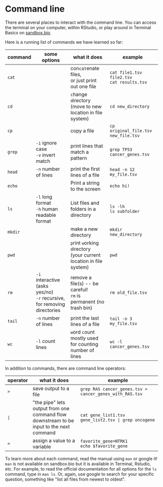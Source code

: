 # Command line

There are several places to interact with the command line.
You can access the terminal on your computer, within RStudio, or play around in Terminal Basics on [sandbox.bio](sandbox.bio).

Here is a running list of commands we have learned so far:

| command | some options | what it does | example |
| ------- | ------- | ------------ | ------- |
| `cat` | | con`cat`enate files,<br />or just print out one file | `cat file1.tsv file2.tsv`<br />`cat results.tsv` |
| `cd` | | `c`hange `d`irectory<br />(move to new location in file system) | `cd new_directory` |
| `cp` | | copy a file | `cp original_file.tsv new_file.tsv`
| `grep` | `-i` ignore case<br />`-v` invert match | print lines that match a pattern | `grep TP53 cancer_genes.tsv` |
| `head` | `-n` number of lines | print the first lines of a file | `head -n 12 my_file.tsv ` |
| `echo` | | Print a string to the screen | `echo hi!` |
| `ls` | `-l` long format<br />`-h` human readable format | List files and folders in a directory | `ls -lh`<br />`ls subfolder` |
| `mkdir` | | make a new directory | `mkdir new_directory` |
| `pwd` | | `p`rint `w`orking `d`irectory<br />(your current location in file system) | `pwd` |
| `rm` | `-i` interactive (asks yes/no)<br />`-r` recursive, for removing directories | remove a file(s) -- be careful!<br >`rm` is permanent (no trash bin) | `rm old_file.tsv` |
| `tail` | `-n` number of lines | print the last lines of a file | `tail -n 3 my_file.tsv` |
| `wc` | `-l` count lines | `w`ord `c`ount<br />mostly used for counting number of lines | `wc -l cancer_genes.tsv` |

In addition to commands, there are command line operators:

| operator | what it does | example |
| -------- | ------------ | ------- |
| `>` | save output to a file | `grep RAS cancer_genes.tsv > cancer_genes_with_RAS.tsv` |
| `\|` | "the pipe" lets output from one command flow<br />downstream to be input to the next command | `cat gene_list1.tsv gene_list2.tsv \| grep oncogene` |
| `=` | assign a value to a variable | `favorite_gene=NTRK1`<br />`echo $favorite_gene` |


To learn more about each command, read the manual using `man` or google it!
`man` is not available on sandbox.bio but it is available in Terminal, Rstudio, etc.
For example, to read the official documentation for all options for the `ls` command, type in `man ls`.
Or, again, use google to search for your specific question, something like "list all files from newest to oldest".
